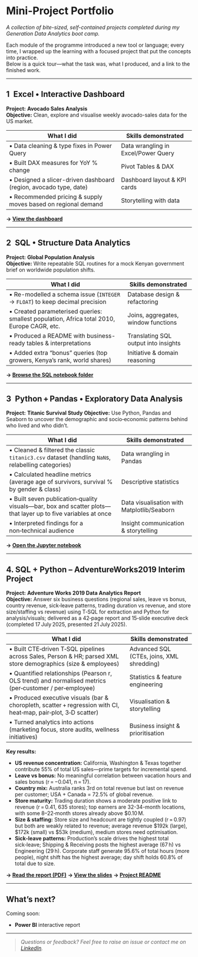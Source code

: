 # Mini-Project Portfolio  
_A collection of bite-sized, self-contained projects completed during my Generation Data Analytics boot camp._

Each module of the programme introduced a new tool or language; every time, I wrapped up the learning with a focused project that put the concepts into practice.  
Below is a quick tour—what the task was, what I produced, and a link to the finished work.

---

## 1 Excel • Interactive Dashboard  
**Project:** **Avocado Sales Analysis**  
**Objective:** Clean, explore and visualise weekly avocado-sales data for the US market.

| What I did | Skills demonstrated |
|------------|--------------------|
| ▪ Data cleaning & type fixes in Power Query | Data wrangling in Excel/Power Query |
| ▪ Built DAX measures for YoY % change | Pivot Tables & DAX |
| ▪ Designed a slicer-driven dashboard (region, avocado type, date) | Dashboard layout & KPI cards |
| ▪ Recommended pricing & supply moves based on regional demand | Storytelling with data |

**→ [View the dashboard](https://sites.google.com/view/avocadotrendanalysis/home)**

---

## 2 SQL • Structure Data Analytics  
**Project:** **Global Population Analysis**  
**Objective:** Write repeatable SQL routines for a mock Kenyan government brief on worldwide population shifts.

| What I did | Skills demonstrated |
|------------|--------------------|
| ▪ Re-modelled a schema issue (`INTEGER` → `FLOAT`) to keep decimal precision | Database design & refactoring |
| ▪ Created parameterised queries: smallest population, Africa total 2010, Europe CAGR, etc. | Joins, aggregates, window functions |
| ▪ Produced a README with business-ready tables & interpretations | Translating SQL output into insights |
| ▪ Added extra “bonus” queries (top growers, Kenya’s rank, world shares) | Initiative & domain reasoning |

**→ [Browse the SQL notebook folder](https://github.com/zaraanry/mini_project/tree/main/Global%20Population%20Analysis%20Project%20(SQL))**

---

## 3 Python + Pandas • Exploratory Data Analysis

**Project:** **Titanic Survival Study**
**Objective:** Use Python, Pandas and Seaborn to uncover the demographic and socio‑economic patterns behind who lived and who didn’t.

| What I did                                                                                                                    | Skills demonstrated                          |
| ----------------------------------------------------------------------------------------------------------------------------- | -------------------------------------------- |
| ▪ Cleaned & filtered the classic `titanic3.csv` dataset (handling `NaN`s, relabelling categories)                             | Data wrangling in Pandas                   |
| ▪ Calculated headline metrics (average age of survivors, survival % by gender & class)                                        | Descriptive statistics                     |
| ▪ Built seven publication‑quality visuals—bar, box and scatter plots—that layer up to five variables at once                  | Data visualisation with Matplotlib/Seaborn |
| ▪ Interpreted findings for a non‑technical audience | Insight communication & storytelling       |

**→ [Open the Jupyter notebook](https://github.com/zaraanry/mini_project/blob/main/Titanic%20Survival%20Analysis%20(Python)/titanic.ipynb)**

---


## 4. SQL + Python – AdventureWorks2019 Interim Project
**Project:** **Adventure Works 2019 Data Analytics Report**  
**Objective:** Answer six business questions (regional sales, leave vs bonus, country revenue, sick‑leave patterns, trading duration vs revenue, and store size/staffing vs revenue) using T‑SQL for extraction and Python for analysis/visuals; delivered as a 42‑page report and 15‑slide executive deck (completed 17 July 2025, presented 21 July 2025).

| What I did | Skills demonstrated |
|------------|--------------------|
| ▪ Built CTE‑driven T‑SQL pipelines across Sales, Person & HR; parsed XML store demographics (size & employees) | Advanced SQL (CTEs, joins, XML shredding) |
| ▪ Quantified relationships (Pearson r, OLS trend) and normalised metrics (per‑customer / per‑employee) | Statistics & feature engineering |
| ▪ Produced executive visuals (bar & choropleth, scatter + regression with CI, heat‑map, pair‑plot, 3‑D scatter) | Visualisation & storytelling |
| ▪ Turned analytics into actions (marketing focus, store audits, wellness initiatives) | Business insight & prioritisation |

**Key results:**
- **US revenue concentration:** California, Washington & Texas together contribute 55% of total US sales—prime targets for incremental spend.  
- **Leave vs bonus:** No meaningful correlation between vacation hours and sales bonus (r = −0.041, n = 17).  
- **Country mix:** Australia ranks 3rd on total revenue but last on revenue per customer; USA + Canada = 72.5% of global revenue.  
- **Store maturity:** Trading duration shows a moderate positive link to revenue (r = 0.41, 635 stores); top earners are 32-34-month locations, with some 8–22‑month stores already above $0.10 M.  
- **Size & staffing:** Store size and headcount are tightly coupled (r = 0.97) but both are weakly related to revenue; average revenue $192k (large), $172k (small) vs $53k (medium), medium stores need optimisation.  
- **Sick‑leave patterns:** Production’s scale drives the highest total sick‑leave; Shipping & Receiving posts the highest average (67 h) vs Engineering (29 h). Corporate staff generate 95.6% of total hours (more people), night shift has the highest average; day shift holds 60.8% of total due to size.  

**→ [Read the report (PDF)](https://github.com/zaraanry/mini_project/blob/main/Adventure%20Works%202019/Interim%20Project.pdf)** 
**→ [View the slides](https://github.com/zaraanry/mini_project/blob/main/Adventure%20Works%202019/Presentation.pdf)** 
**→ [Project README](https://github.com/zaraanry/mini_project/tree/main/Adventure%20Works%202019)**

---

## What’s next?

Coming soon:

* **Power BI** interactive report

---

> _Questions or feedback? Feel free to raise an issue or contact me on [LinkedIn](https://www.linkedin.com/in/zahra-noury-9a6b4535b/)._

